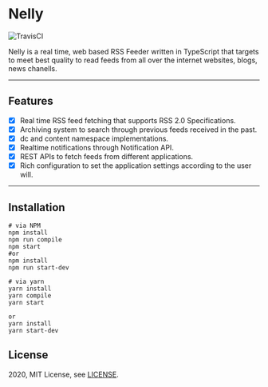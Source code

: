 # Nelly
![TravisCI](https://api.travis-ci.com/cemozden/nelly.svg?branch=master)

Nelly is a real time, web based RSS Feeder written in TypeScript that targets to meet best quality to read feeds from all over the internet websites, blogs, news chanells.

***
## Features
* [x] Real time RSS feed fetching that supports RSS 2.0 Specifications.
* [x] Archiving system to search through previous feeds received in the past.
* [x] dc and content namespace implementations.
* [x] Realtime notifications through Notification API.
* [x] REST APIs to fetch feeds from different applications.
* [x] Rich configuration to set the application settings according to the user will.
***

## Installation
```
# via NPM
npm install
npm run compile
npm start
#or
npm install
npm run start-dev

# via yarn
yarn install 
yarn compile
yarn start

or 
yarn install
yarn start-dev
```

## License
2020, MIT License, see [LICENSE](https://github.com/cemozden/nelly/blob/master/LICENSE).